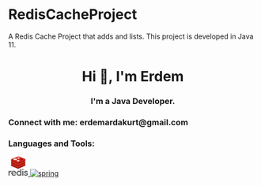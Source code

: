 # RedisCacheProject
A Redis Cache Project that adds and lists. This project is developed in Java 11. 

<h1 align="center">Hi 👋, I'm Erdem</h1>
<h3 align="center">I'm a Java Developer.</h3>

<h3 align="left">Connect with me: erdemardakurt@gmail.com</h3>
<p align="left">
</p>

<h3 align="left">Languages and Tools:</h3>
<p align="left"> <a href="https://redis.io" target="_blank" rel="noreferrer"> <img src="https://raw.githubusercontent.com/devicons/devicon/master/icons/redis/redis-original-wordmark.svg" alt="redis" width="40" height="40"/> </a> <a href="https://spring.io/" target="_blank" rel="noreferrer"> <img src="https://www.vectorlogo.zone/logos/springio/springio-icon.svg" alt="spring" width="40" height="40"/> </a> </p>

